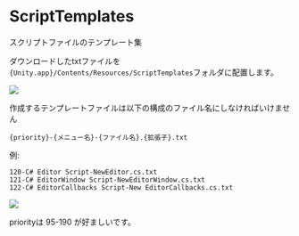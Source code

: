 ScriptTemplates
===============


スクリプトファイルのテンプレート集


ダウンロードしたtxtファイルを`{Unity.app}/Contents/Resources/ScriptTemplates`フォルダに配置します。

![](https://dl.dropboxusercontent.com/u/153254465/screenshot2/ss%202014-09-01%2013.33.55.png)

作成するテンプレートファイルは以下の構成のファイル名にしなければいけません

`{priority}-{メニュー名}-{ファイル名}.{拡張子}.txt`

例:

```
120-C# Editor Script-NewEditor.cs.txt
121-C# EditorWindow Script-NewEditorWindow.cs.txt
122-C# EditorCallbacks Script-New EditorCallbacks.cs.txt
```


![](https://dl.dropboxusercontent.com/u/153254465/screenshot2/ss%202014-09-01%2013.20.30.png)


priorityは 95-190 が好ましいです。